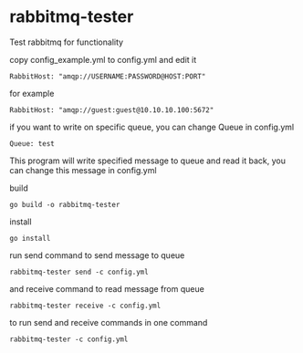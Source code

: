 # rabbitmq-tester
Test rabbitmq for functionality

copy config_example.yml to config.yml and edit it
````
RabbitHost: "amqp://USERNAME:PASSWORD@HOST:PORT"
````
for example
````
RabbitHost: "amqp://guest:guest@10.10.10.100:5672"
````

if you want to write on specific queue, you can change Queue in config.yml
````
Queue: test
````

This program will write specified message to queue and read it back, you can change this message in config.yml

build
````
go build -o rabbitmq-tester
````

install
````
go install
````

run send command to send message to queue
````
rabbitmq-tester send -c config.yml
````

and receive command to read message from queue
````
rabbitmq-tester receive -c config.yml
````

to run send and receive commands in one command
````
rabbitmq-tester -c config.yml
````
